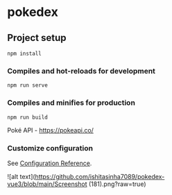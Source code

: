 # pokedex

## Project setup
```
npm install
```

### Compiles and hot-reloads for development
```
npm run serve
```

### Compiles and minifies for production
```
npm run build
```

Poké API - https://pokeapi.co/

### Customize configuration
See [Configuration Reference](https://cli.vuejs.org/config/).

![alt text](https://github.com/ishitasinha7089/pokedex-vue3/blob/main/Screenshot (181).png?raw=true)



